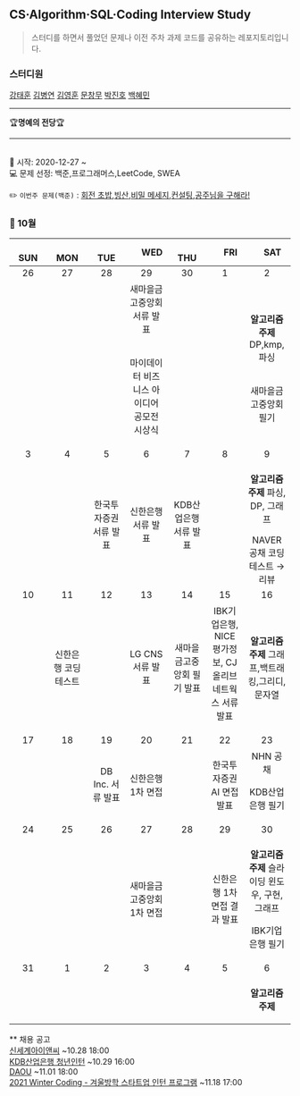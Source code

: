 ## CS·Algorithm·SQL·Coding Interview Study
<blockquote>스터디를 하면서 풀었던 문제나 이전 주차 과제 코드를 공유하는 레포지토리입니다.</blockquote>

### 스터디원

[강태훈](https://github.com/shuttlecock0) [김병연](https://github.com/whyWhale) [김영훈](https://github.com/kim0hoon) [문창무](https://github.com/ChangmooMoon) [박진호](https://github.com/zinozino1) [백혜민](https://github.com/HyeminBaek)

<hr>
🏆<b>명예의 전당</b>🏆

<hr>

<br> 📌 시작: 2020-12-27 ~
<br> 💻 문제 선정: 백준,프로그래머스,LeetCode, SWEA

✏️ `이번주 문제(백준)` : [회전 초밥](https://www.acmicpc.net/problem/15961),[빙산](https://www.acmicpc.net/problem/2573),[비밀 메세지](https://www.acmicpc.net/problem/9992),[컨설팅](https://www.acmicpc.net/problem/20292),[공주님을 구해라!](https://www.acmicpc.net/problem/17836)

<h3> 📅 10월 </h3>


|　  SUN　  |　  MON　  |　  TUE　  |　  WED　  |　  THU　  |　  FRI　  |　  SAT　  |
|:---:|:---:|:---:|:---:|:---:|:---:|:---:|
|   26   |   27   |   28   |   29   |   30   |   1   |   2   |
||||새마을금고중앙회 서류 발표<p><br>마이데이터 비즈니스 아이디어 공모전 시상식</p>|||<p><b>알고리즘 주제</b> DP,kmp,파싱</p><br>새마을금고중앙회 필기|
|   3   |   4   |   5   |   6   |   7   |   8   |   9   |
|||한국투자증권 서류 발표|신한은행 서류 발표|KDB산업은행 서류 발표||<p><b>알고리즘 주제</b> 파싱, DP, 그래프</p>NAVER 공채 코딩테스트 → 리뷰|
|   10   |   11   |   12   |   13   |   14   |   15   |   16   |
||신한은행 코딩테스트||LG CNS 서류 발표|새마을금고중앙회 필기 발표|IBK기업은행, NICE평가정보, CJ 올리브네트웍스 서류 발표</p>|<p><b>알고리즘 주제</b> 그래프,백트래킹,그리디,문자열</p>|
|   17   |   18   |   19   |   20   |   21   |   22   |   23   |
|    ||<p>DB Inc. 서류 발표</p>|신한은행 1차 면접||한국투자증권 AI 면접 발표|NHN 공채<p>KDB산업은행 필기</p>|
|   24   |   25   |   26   |   27   |   28   |   29   |   30   |
||||새마을금고중앙회 1차 면접||신한은행 1차 면접 결과 발표|<p><b>알고리즘 주제</b> 슬라이딩 윈도우, 구현, 그래프</p><p>IBK기업은행 필기</p>|
|   31   |   1   |   2   |   3   |   4   |   5   |   6   |
|||||||<p><b>알고리즘 주제</b></p>|



** 채용 공고
<br>[신세계아이앤씨](http://job.shinsegae.com/recruit_info/notice/notice01_view.jsp?isSearch=&tabKey0=&currentPage=1&rowsPerPage=11&notino=5973&recrtpnm=%25EC%258B%25A0%25EC%259E%2585&searchWord0=&searchKey0=&searchKey1=&searchWord1=) ~10.28 18:00
<br>[KDB산업은행 청년인턴](https://recruit.kdb.co.kr/re/simpleJsp.do?actionId=REREBBD&actionTg=RERE&menuId=RERERE0020) ~10.29 16:00
<br>[DAOU](https://recruit.daou.co.kr/) ~11.01 18:00
<br>[2021 Winter Coding - 겨울방학 스타트업 인턴 프로그램](https://programmers.co.kr/competitions/1771?slug=2021-winter-coding) ~11.18 17:00
